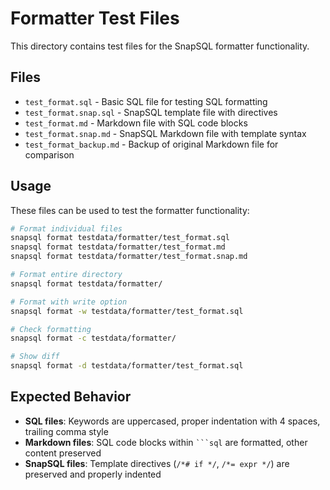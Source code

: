 # Formatter Test Files

This directory contains test files for the SnapSQL formatter functionality.

## Files

- `test_format.sql` - Basic SQL file for testing SQL formatting
- `test_format.snap.sql` - SnapSQL template file with directives
- `test_format.md` - Markdown file with SQL code blocks
- `test_format.snap.md` - SnapSQL Markdown file with template syntax
- `test_format_backup.md` - Backup of original Markdown file for comparison

## Usage

These files can be used to test the formatter functionality:

```bash
# Format individual files
snapsql format testdata/formatter/test_format.sql
snapsql format testdata/formatter/test_format.md
snapsql format testdata/formatter/test_format.snap.md

# Format entire directory
snapsql format testdata/formatter/

# Format with write option
snapsql format -w testdata/formatter/test_format.sql

# Check formatting
snapsql format -c testdata/formatter/

# Show diff
snapsql format -d testdata/formatter/test_format.sql
```

## Expected Behavior

- **SQL files**: Keywords are uppercased, proper indentation with 4 spaces, trailing comma style
- **Markdown files**: SQL code blocks within ` ```sql ` are formatted, other content preserved
- **SnapSQL files**: Template directives (`/*# if */`, `/*= expr */`) are preserved and properly indented
